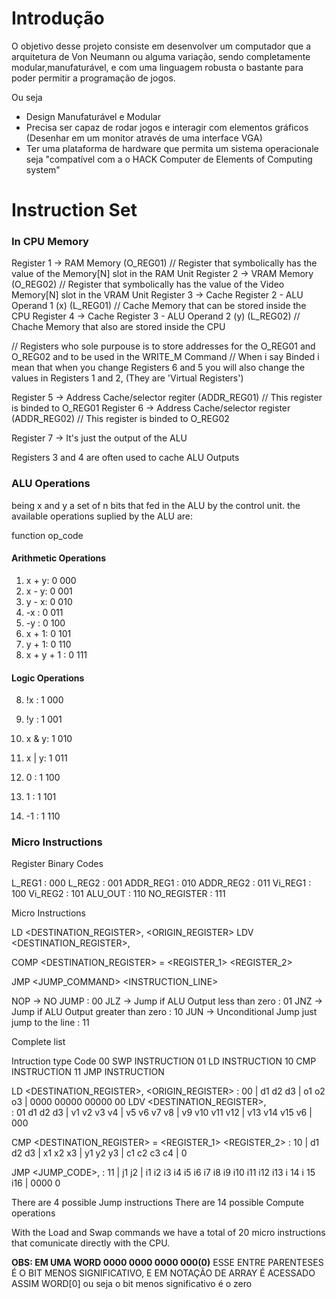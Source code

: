 # Introdução

O objetivo desse projeto consiste em desenvolver um computador que a arquitetura de Von Neumann ou alguma variação, sendo completamente modular,manufaturável, e com uma linguagem robusta o bastante para poder permitir a programação de jogos.

Ou seja
- Design Manufaturável e Modular
- Precisa ser capaz de rodar jogos e interagir com elementos gráficos (Desenhar em um monitor através de uma interface VGA)
- Ter uma plataforma de hardware que permita um sistema operacionale seja "compatível com a o HACK Computer de Elements of Computing system"

# Instruction Set

### In CPU Memory
Register 1 -> RAM Memory  (O_REG01)
// Register that symbolically has the value of the Memory[N] slot in the RAM Unit 
Register 2 -> VRAM Memory (O_REG02)
// Register that symbolically has the value of the Video Memory[N] slot in the VRAM Unit
Register 3 -> Cache Register 2 - ALU Operand 1 (x) (L_REG01)
// Cache Memory that can be stored inside the CPU
Register 4 -> Cache Register 3 - ALU Operand 2 (y) (L_REG02)
// Chache Memory that also are stored inside the CPU

// Registers who sole purpouse is to store addresses for the O_REG01 and O_REG02 and to be used in the WRITE_M Command
// When i say Binded i mean that when you change Registers 6 and 5 you will also change the values in Registers 1 and 2, (They are 'Virtual Registers')

Register 5  -> Address Cache/selector regiter (ADDR_REG01)
// This register is binded to O_REG01
Register 6  -> Address Cache/selector register (ADDR_REG02)
// This register is binded to O_REG02

Register 7 -> It's just the output of the ALU

Registers 3 and 4 are often used to cache ALU Outputs

### ALU Operations
being x and y a set of n bits that fed in the ALU by the control unit. the available operations 
suplied by the ALU are:


function op_code

#### Arithmetic Operations
1. x + y: 0 000
2. x - y: 0 001
3. y - x: 0 010
4. -x   : 0 011
5. -y   : 0 100
6. x + 1: 0 101
7. y + 1: 0 110
15. x + y + 1 :  0 111
#### Logic Operations

8. !x   : 1 000
9. !y   : 1 001
10. x & y: 1 010
11. x | y: 1 011

12. 0   : 1 100
13. 1   : 1 101
14. -1  : 1 110



### Micro Instructions

Register Binary Codes

L_REG1      : 000
L_REG2      : 001
ADDR_REG1   : 010
ADDR_REG2   : 011
Vi_REG1     : 100 
Vi_REG2     : 101
ALU_OUT     : 110
NO_REGISTER : 111


Micro Instructions 

LD <DESTINATION_REGISTER>, <ORIGIN_REGISTER> 
LDV <DESTINATION_REGISTER>, <VALUE>

COMP <DESTINATION_REGISTER> = <REGISTER_1> <OP> <REGISTER_2>

JMP <JUMP_COMMAND> <INSTRUCTION_LINE>

NOP -> NO JUMP                                  : 00 
JLZ -> Jump if ALU Output less than zero        : 01 
JNZ -> Jump if ALU Output greater than zero     : 10 
JUN -> Unconditional Jump just jump to the line : 11

Complete list

Intruction type Code
00 SWP INSTRUCTION
01 LD INSTRUCTION
10 CMP INSTRUCTION
11 JMP INSTRUCTION

LD <DESTINATION_REGISTER>, <ORIGIN_REGISTER>      : 00 | d1 d2 d3 | o1 o2 o3 | 0000 00000 00000 00
LDV <DESTINATION_REGISTER>, <VALUE>               
: 01 d1 d2 d3 | v1 v2 v3 v4 | v5 v6 v7 v8 | v9 v10 v11 v12 | v13 v14 v15 v6 | 000

CMP <DESTINATION_REGISTER> = <REGISTER_1> <OP> <REGISTER_2> : 10 | d1 d2 d3 | x1 x2 x3 | y1 y2 y3 | c1 c2 c3 c4 | 0

JMP <JUMP_CODE>, <LINE> : 11 | j1 j2 | i1 i2 i3 i4 i5 i6 i7 i8 i9 i10 i11 i12 i13 i 14 i 15 i16 | 0000 0

There are 4 possible Jump instructions
There are 14 possible Compute operations

With the Load and Swap commands we have a total of 20 micro instructions that comunicate directly with the CPU. 

**OBS: EM UMA WORD 0000 0000 0000 000(0)** ESSE ENTRE PARENTESES É O BIT MENOS SIGNIFICATIVO, E EM NOTAÇÃO DE ARRAY É ACESSADO ASSIM WORD[0] ou seja o bit menos significativo é o zero